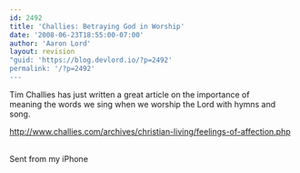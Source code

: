 ```yaml
---
id: 2492
title: 'Challies: Betraying God in Worship'
date: '2008-06-23T18:55:00-07:00'
author: 'Aaron Lord'
layout: revision
"guid: 'https://blog.devlord.io/?p=2492'
permalink: '/?p=2492'
---
```


Tim Challies has just written a great article on the importance of  <br>meaning the words we sing when we worship the Lord with hymns and song.<p><a href="http://www.challies.com/archives/christian-living/feelings-of-affection.php">http://www.challies.com/archives/christian-living/feelings-of-affection.php</a><p><br>Sent from my iPhone<div class="blogger-post-footer"></div>